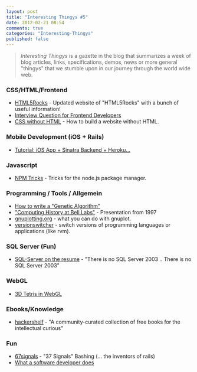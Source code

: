 ```yaml
---
layout: post
title: "Interesting Thingys #5"
date: 2012-02-21 08:54
comments: true
categories: "Interesting-Thingys"
published: false
---
```


> _Interesting Thingys_ is a gazette in the blog that summarizes a week of blog articles, links, specifications, demos, news or more general "thingys" that we stumble upon in our journey through the world wide web.

### CSS/HTML/Frontend
- [HTML5Rocks](http://www.html5rocks.com) - Updated website of "HTML5Rocks" with a bunch of useful information!
- [Interview Question for Frontend Developers](http://darcyclarke.me/development/front-end-job-interview-questions/)
- [CSS without HTML](http://mathiasbynens.be/notes/css-without-html) - How to build a website without HTML.

### Mobile Development (iOS + Rails)
- [Tutorial: iOS App + Sinatra Backend + Heroku...](http://devcenter.heroku.com/articles/getting-started-ios-development-sinatra-cedar)


### Javascript
- [NPM Tricks](http://www.devthought.com/2012/02/17/npm-tricks/) - Tricks for the node.js package manager.


### Programming / Tools / Allgemein
- [How to write a "Genetic Algorithm"](http://www.theprojectspot.com/tutorial-post/creating-a-genetic-algorithm-for-beginners/3)
- ["Computing History at Bell Labs"](http://research.swtch.com/bell-labs) -  Presentation from 1997
- [gnuplotting.org](http://www.gnuplotting.org/) - what you can do with gnuplot.
- [versionswitcher](http://versionswitcher.appspot.com/) - switch versions of programming languages or applications (like rvm).


### SQL Server (Fun)
- [SQL-Server on the resume](http://pulse.sqlserverpedia.com/blog/an-open-letter-to-anyone-with-sql-server-on-their-resume/) - "There is no SQL Server 2003 .. There is no SQL Server 2003"


### WebGL
- [3D Tetris in WebGL](http://fridek.github.com/Threejs-Tetris/)


### Ebooks/Knowledge
- [hackershelf](http://hackershelf.com) - "A community-curated collection of free books for the intellectual curious"


### Fun
- [67signals](http://67signals.com/) -  "37 Signals" Bashing (... the inventors of rails)
- [What a software developer does](http://sphotos.xx.fbcdn.net/hphotos-snc7/395399_10101488712535065_12403557_69228456_559079840_n.jpg)